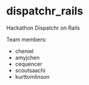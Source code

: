 dispatchr_rails
===============

Hackathon Dispatchr on Rails

Team members:
- cheniel
- amyjchen
- cequencer
- scoutsaachi
- kurttomlinson


